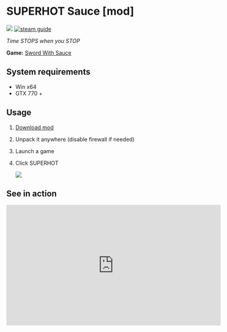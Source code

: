 # SUPERHOT Sauce [mod]
![](https://img.shields.io/badge/version-v1.1-blue)
[![steam guide](https://img.shields.io/badge/steam-guide-red)](https://steamcommunity.com/sharedfiles/filedetails/?id=1441077592)

_Time STOPS when you STOP_

**Game:** [Sword With Sauce](https://store.steampowered.com/app/581630)

## System requirements

- Win x64
- GTX 770 +

## Usage

1. [Download mod](https://mega.nz/#!y0UwXSDR!9gMsuXTDPI_Dj0set-7uJkBDUTvqV2F6HcAalU2q8UU)
2. Unpack it anywhere (disable firewall if needed)
3. Launch a game
4. Click SUPERHOT
    
    ![](https://steamuserimages-a.akamaihd.net/ugc/794263056776236948/9A0AC28C3B68209B590E0F56313D48F83EC6861B/)



## See in action

<iframe width="560" height="315" src="https://www.youtube.com/embed/hfRDhJtFgD4" frameborder="0" allow="accelerometer; autoplay; encrypted-media; gyroscope; picture-in-picture" allowfullscreen></iframe>